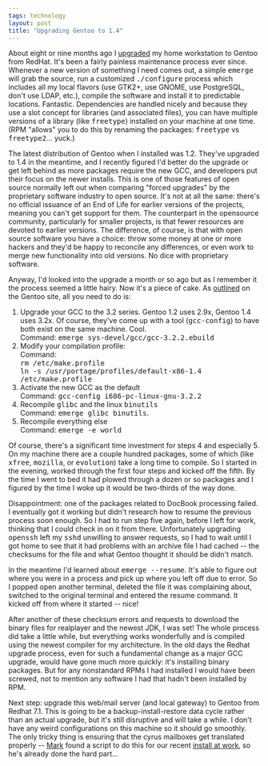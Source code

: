 ```yaml
---
tags: technology
layout: post
title: "Upgrading Gentoo to 1.4"
---
```




About eight or nine months ago I <a href="/2002/08/05/switching_distributions.html">upgraded</a> my home workstation to Gentoo from RedHat. It's been a fairly painless maintenance process ever since. Whenever a new version of something I need comes out, a simple <tt>emerge</tt> will grab the source, run a customized <tt>./configure</tt> process which includes all my local flavors (use GTK2+, use GNOME, use PostgreSQL, don't use LDAP, etc.), compile the software and install it to predictable locations. Fantastic. Dependencies are handled nicely and because they use a slot concept for libraries (and associated files), you can have multiple versions of a library (like <tt>freetype</tt>) installed on your machine at one time. (RPM "allows" you to do this by renaming the packages: <tt>freetype</tt> vs <tt>freetype2</tt>... yuck.)

<p>The latest distribution of Gentoo when I installed was 1.2. They've upgraded to 1.4 in the meantime, and I recently figured I'd better do the upgrade or get left behind as more packages require the new GCC, and developers put their focus on the newer installs. This is one of those features of open source normally left out when comparing "forced upgrades" by the proprietary software industry to open source. It's not at all the same: there's no official issuance of an End of Life for earlier versions of the projects, meaning you can't get support for them. The counterpart in the opensource community, particularly for smaller projects, is that fewer resources are devoted to earlier versions. The difference, of course, is that with open source software you have a choice: throw some money at one or more hackers and they'd be happy to reconcile any differences, or even work to merge new functionality into old versions. No dice with proprietary software.</p>

<p>Anyway, I'd looked into the upgrade a month or so ago but as I remember it the process seemed a little hairy. Now it's a piece of cake. As <a href="http://www.gentoo.org/doc/en/new-upgrade-to-gentoo-1.4.xml">outlined</a> on the Gentoo site, all you need to do is:</p>
<ol>
<li>Upgrade your GCC to the 3.2 series. Gentoo 1.2 uses 2.9x, Gentoo 1.4 uses 3.2x. Of course, they've come up with a tool (<tt>gcc-config</tt>) to have both exist on the same machine. Cool.<br>
Command: <tt>emerge sys-devel/gcc/gcc-3.2.2.ebuild</tt></li>
<li>Modify your compilation profile:<br>
Command:<br>
<tt>rm /etc/make.profile<br>
ln -s /usr/portage/profiles/default-x86-1.4 /etc/make.profile</tt></li>
<li>Activate the new GCC as the default<br>
Command: <tt>gcc-config i686-pc-linux-gnu-3.2.2</tt></li>
<li>Recompile <tt>glibc</tt> and the linux <tt>binutils</tt><br>
Command: <tt>emerge glibc binutils</tt>.</li>
<li>Recompile everything else<br>
Command: <tt>emerge -e world</tt></li>
</ol>

<p>Of course, there's a significant time investment for steps 4 and especially 5. On my machine there are a couple hundred packages, some of which (like <tt>xfree</tt>, <tt>mozilla</tt>, or <tt>evolution</tt>) take a long time to compile. So I started in the evening, worked through the first four steps and kicked off the fifth. By the time I went to bed it had plowed through a dozen or so packages and I figured by the time I woke up it would be two-thirds of the way done.</p>

<p>Disappointment: one of the packages related to DocBook processing failed. I eventually got it working but didn't research how to resume the previous process soon enough. So I had to run step five again, before I left for work, thinking that I could check in on it from there. Unfortunately upgrading <tt>openssh</tt> left my <tt>sshd</tt> unwilling to answer requests, so I had to wait until I got home to see that it had problems with an archive file I had cached -- the checksums for the file and what Gentoo thought it should be didn't match.</p>

<p>In the meantime I'd learned about <tt>emerge&nbsp;--resume</tt>. It's able to figure out where you were in a process and pick up where you left off due to error. So I popped open another terminal, deleted the file it was complaining about, switched to the original terminal and entered the resume command. It kicked off from where it started -- nice!</p>

<p>After another of these checksum errors and requests to download the binary files for realplayer and the newest JDK, I was set! The whole process did take a little while, but everything works wonderfully and is compiled using the newest compiler for my architecture. In the old days the Redhat upgrade process, even for such a fundamental change as a major GCC upgrade, would have gone much more quickly: it's installing binary packages. But for any nonstandard RPMs I had installed I would have been screwed, not to mention any software I had that hadn't been installed by RPM.</p>

<p>Next step: upgrade this web/mail server (and local gateway) to Gentoo from Redhat 7.1. This is going to be a backup-install-restore data cycle rather than an actual upgrade, but it's still disruptive and will take a while. I don't have any weird configurations on this machine so it should go smoothly. The only tricky thing is ensuring that the cyrus mailboxes get translated properly -- <a href="http://mark.denovich.org/archives/000135.html">Mark</a> found a script to do this for our recent <a href="/2003/04/15/helpful_hints_for_major_upgrades.html">install at work</a>, so he's already done the hard part...</p>



